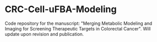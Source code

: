 # CRC-Cell-uFBA-Modeling
Code repository for the manuscript: "Merging Metabolic Modeling and Imaging for Screening Therapeutic Targets in Colorectal Cancer". Will update upon revision and publication.
